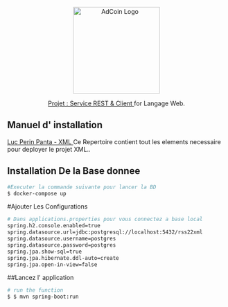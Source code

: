 <p align="center">
  <a href="#" target="blank"><img src="https://upload.wikimedia.org/wikipedia/commons/thumb/d/df/Universit%C3%A9_de_Rouen.png/1200px-Universit%C3%A9_de_Rouen.png" width="200" alt="AdCoin Logo" /></a>
</p>

  <p align="center"> <a href="#" target="_blank">Projet : Service REST & Client </a> for   Langage Web.</p>

## Manuel d' installation

[Luc Perin Panta - XML ](https://github.com/pantaLuc/rss22-xml) Ce Repertoire contient tout  les elements necessaire pour deployer le projet XML..

## Installation De la Base donnee

```bash
#Executer la commande suivante pour lancer la BD
$ docker-compose up

```

#Ajouter Les Configurations 

```bash
# Dans applications.properties pour vous connectez a base local
spring.h2.console.enabled=true 
spring.datasource.url=jdbc:postgresql://localhost:5432/rss22xml
spring.datasource.username=postgres
spring.datasource.password=postgres
spring.jpa.show-sql=true
spring.jpa.hibernate.ddl-auto=create    
spring.jpa.open-in-view=false
```

##Lancez l' application 
```bash
# run the function 
$ $ mvn spring-boot:run
```

#